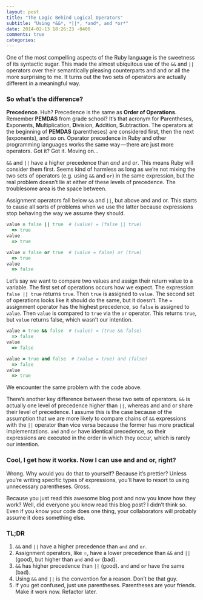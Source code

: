 ```yaml
---
layout: post
title: "The Logic Behind Logical Operators"
subtitle: "Using *&&*, *||*, *and*, and *or*"
date: 2014-02-13 18:26:23 -0400
comments: true
categories: 
---
```


One of the most compelling aspects of the Ruby language is the sweetness of its syntactic sugar. This made the almost ubiquitous use of the `&&` and `||` operators over their semantically pleasing counterparts and and or all the more surprising to me. It turns out the two sets of operators are actually different in a meaningful way.

### So what’s the difference?

**Precedence**. Huh? Precedence is the same as **Order of Operations**. Remember **PEMDAS** from grade school? It’s that acronym for **P**arentheses, **E**xponents, **M**ultiplication, **D**ivision, **A**ddition, **S**ubtraction. The operators at the beginning of **PEMDAS** (parentheses) are considered first, then the next (exponents), and so on. Operator precedence in Ruby and other programming languages works the same way — there are just more operators. Got it? Got it. Moving on…
<!--more-->

`&&` and `||` have a higher precedence than *and* and *or*. This means Ruby will consider them first. Seems kind of harmless as long as we’re not mixing the two sets of operators (e.g. using `&&` and `or`) in the same expression, but the real problem doesn’t lie at either of these levels of precedence. The troublesome area is the space between.

Assignment operators fall below `&&` and `||`, but above and and or. This starts to cause all sorts of problems when we use the latter because expressions stop behaving the way we assume they should.

```ruby
value = false || true  # (value) = (false || true)
  => true
value
  => true

value = false or true  # (value = false) or (true)
  => true
value
  => false
```

Let’s say we want to compare two values and assign their return value to a variable. The first set of operations occurs how we expect. The expression `false || true` returns `true`. Then `true` is assigned to `value`. The second set of operations looks like it should do the same, but it doesn’t. The `=` assignment operator has the highest precedence, so `false` is assigned to `value`. Then `value` is compared to `true` via the `or` operator. This returns `true`, but `value` returns false, which wasn’t our intention.

```ruby
value = true && false  # (value) = (true && false)
  => false
value
  => false

value = true and false  # (value = true) and (false)
  => false
value
  => true
```

We encounter the same problem with the code above.

There’s another key difference between these two sets of operators. `&&` is actually one level of precedence higher than `||`, whereas and and or share their level of precedence. I assume this is the case because of the assumption that we are more likely to compare chains of `&&` expressions with the `||` operator than vice versa because the former has more practical implementations. `and` and `or` have identical precedence, so their expressions are executed in the order in which they occur, which is rarely our intention.

### Cool, I get how it works. Now I can use and and or, right?

Wrong. Why would you do that to yourself? Because it’s prettier? Unless you’re writing specific types of expressions, you’ll have to resort to using unnecessary parentheses. Gross.

Because you just read this awesome blog post and now you know how they work? Well, did everyone you know read this blog post? I didn’t think so. Even if you know your code does one thing, your collaborators will probably assume it does something else.

### TL;DR

1. `&&` and `||` have a higher precedence than `and` and `or`.
2. Assignment operators, like =, have a lower precedence than `&&` and `||` (good), but higher than `and` and `or` (bad).
3. `&&` has higher precedence than `||` (good). `and` and `or` have the same (bad).
4. Using `&&` and `||` is the convention for a reason. Don’t be that guy.
5. If you get confused, just use parentheses. Parentheses are your friends. Make it work now. Refactor later.